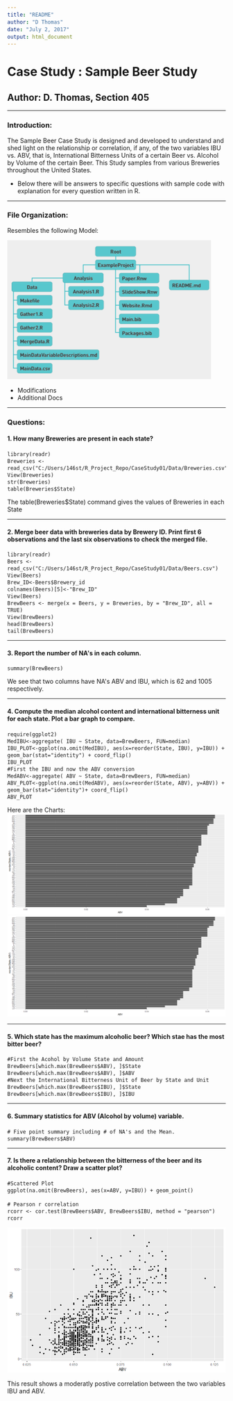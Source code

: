 ```yaml
---
title: "README"
author: "D Thomas"
date: "July 2, 2017"
output: html_document
---
```

# Case Study : Sample Beer Study

## Author: D. Thomas, Section 405

***
### Introduction:

The Sample Beer Case Study is designed and developed to understand and shed light on the relationship or correlation, if any, of the two variables IBU vs. ABV, that is, International Bitterness Units of a certain Beer vs. Alcohol by Volume of the certain Beer. This Study samples from various Breweries throughout the United States. 

* Below there will be answers to specific questions with sample code with explanation for every question written in R.

***

### File Organization:

Resembles the following Model:

![](https://github.com/WindDAnalytics/CaseStudy01/blob/master/Analysis/Img/FileOrganization.png)


* Modifications
* Additional Docs

***
### Questions:

#### 1. How many Breweries are  present in each state?

```{r echo=FALSE}
library(readr)
Breweries <- read_csv("C:/Users/146st/R_Project_Repo/CaseStudy01/Data/Breweries.csv")
View(Breweries)
str(Breweries)
table(Breweries$State)  

```

The table(Breweries$State) command gives the values of Breweries in each State

***

#### 2. Merge beer data with breweries data by Brewery ID. Print first 6 observations and the last six observations to check the merged file.

```{r echo=FALSE}
library(readr)
Beers <- read_csv("C:/Users/146st/R_Project_Repo/CaseStudy01/Data/Beers.csv")
View(Beers)
Brew_ID<-Beers$Brewery_id
colnames(Beers)[5]<-"Brew_ID"
View(Beers)
BrewBeers <- merge(x = Beers, y = Breweries, by = "Brew_ID", all = TRUE)
View(BrewBeers)
head(BrewBeers)
tail(BrewBeers)
```

***

#### 3. Report the number of NA's in each column.

```{r echo=FALSE}
summary(BrewBeers)
```
We see that two columns have NA's ABV and IBU, which is 62 and 1005 respectively.

***

#### 4. Compute the median alcohol content and international bitterness unit for each state. Plot a bar graph to compare.

```{r echo=FALSE}
require(ggplot2)
MedIBU<-aggregate( IBU ~ State, data=BrewBeers, FUN=median)
IBU_PLOT<-ggplot(na.omit(MedIBU), aes(x=reorder(State, IBU), y=IBU)) + geom_bar(stat="identity") + coord_flip()
IBU_PLOT
#First the IBU and now the ABV conversion
MedABV<-aggregate( ABV ~ State, data=BrewBeers, FUN=median)
ABV_PLOT<-ggplot(na.omit(MedABV), aes(x=reorder(State, ABV), y=ABV)) + geom_bar(stat="identity")+ coord_flip()
ABV_PLOT
```
Here are the Charts:
![](https://github.com/WindDAnalytics/CaseStudy01/blob/master/Analysis/Img/abvplot.png)
![](https://github.com/WindDAnalytics/CaseStudy01/blob/master/Analysis/Img/abvplot.png)
<insert><insert>

***

#### 5. Which state has the maximum alcoholic beer? Which stae has the most bitter beer?

```{r echo=FALSE}
#First the Acohol by Volume State and Amount
BrewBeers[which.max(BrewBeers$ABV), ]$State
BrewBeers[which.max(BrewBeers$ABV), ]$ABV
#Next the International Bitterness Unit of Beer by State and Unit
BrewBeers[which.max(BrewBeers$IBU), ]$State
BrewBeers[which.max(BrewBeers$IBU), ]$IBU
```

***

#### 6. Summary statistics for ABV (Alcohol by volume) variable.
```{r echo=FALSE}
# Five point summary including # of NA's and the Mean.
summary(BrewBeers$ABV)
```

***

#### 7. Is there a relationship between the bitterness of the beer and its alcoholic content? Draw a scatter plot?
```{r echo=FALSE}
#Scattered Plot
ggplot(na.omit(BrewBeers), aes(x=ABV, y=IBU)) + geom_point()

# Pearson r correlation 
rcorr <- cor.test(BrewBeers$ABV, BrewBeers$IBU, method = "pearson")
rcorr
```
![](https://github.com/WindDAnalytics/CaseStudy01/blob/master/Analysis/Img/scatterplotabv.ibu.png)

This result shows a moderatly postive correlation between the two variables IBU and ABV.
